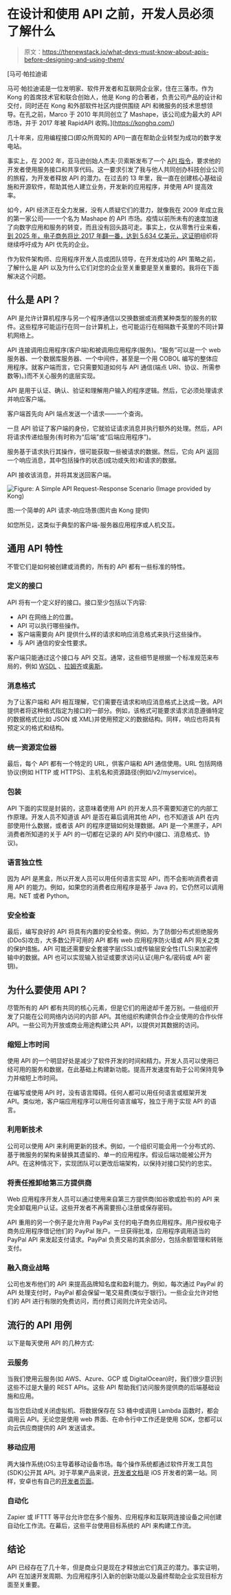 # 在设计和使用 API 之前，开发人员必须了解什么

> 原文：<https://thenewstack.io/what-devs-must-know-about-apis-before-designing-and-using-them/>

[](https://konghq.com/)

 [马可·帕拉迪诺

马可·帕拉迪诺是一位发明家、软件开发者和互联网企业家，住在三藩市。作为 Kong 的首席技术官和联合创始人，他是 Kong 的合著者，负责公司产品的设计和交付，同时还在 Kong 和外部软件社区内提供围绕 API 和微服务的技术思想领导。在孔之前，Marco 于 2010 年共同创立了 Mashape，该公司成为最大的 API 市场，并于 2017 年被 RapidAPI 收购。](https://konghq.com/) [](https://konghq.com/)

几十年来，应用编程接口(即众所周知的 API)一直在帮助企业转型为成功的数字发电站。

事实上，在 2002 年，亚马逊创始人杰夫·贝索斯发布了一个 [API 指令](https://nordicapis.com/the-bezos-api-mandate-amazons-manifesto-for-externalization/)，要求他的开发者使用服务接口和共享代码。这一要求引发了我与他人共同创办科技创业公司的旅程，为开发者释放 API 的潜力。在过去的 13 年里，我一直在创建核心基础设施和开源软件，帮助其他人建立业务，开发新的应用程序，并使用 API 提高效率。

如今，API 经济正在全力发展，没有人质疑它们的潜力，就像我在 2009 年成立我的第一家公司——一个名为 Mashape 的 API 市场。疫情以前所未有的速度加速了向数字应用和服务的转变，而且没有回头路可走。事实上，仅从零售行业来看，[到 2025 年，电子商务将比 2017 年翻一番，达到 5.634 亿美元，这证明](https://www.statista.com/statistics/272391/us-retail-e-commerce-sales-forecast/)组织将继续呼吁成为 API 优先的企业。

作为软件架构师、应用程序开发人员或团队领导，在开发成功的 API 策略之前，了解什么是 API 以及为什么它们对您的企业至关重要是至关重要的。我将在下面解决这个问题。

## 什么是 API？

API 是允许计算机程序与另一个程序通信以交换数据或消费某种类型的服务的软件。这些程序可能运行在同一台计算机上，也可能运行在相隔数千英里的不同计算机网络上。

API 连接调用应用程序(客户端)和被调用应用程序(服务)。“服务”可以是一个 web 服务器、一个数据库服务器、一个中间件，甚至是一个用 COBOL 编写的整体应用程序。就客户端而言，它只需要知道如何与 API 通信(端点 URI、协议、所需参数等)。)而不关心服务的底层实现。

API 是用于认证、确认、验证和理解用户输入的程序逻辑。然后，它必须处理请求并响应客户端。

客户端首先向 API 端点发送一个请求——一个查询。

一旦 API 验证了客户端的身份，它就验证请求消息并执行额外的处理。然后，API 将请求传递给服务(有时称为“后端”或“后端应用程序”)。

服务基于请求执行其操作，很可能获取一些被请求的数据。然后，它向 API 返回一个响应消息，其中包括操作的状态(成功或失败)和请求的数据。

API 接收该消息，并将其发送回客户端。

![Figure: A Simple API Request-Response Scenario (Image provided by Kong)](img/b64101477c355be6edaa9a95062216e3.png)

图:一个简单的 API 请求-响应场景(图片由 Kong 提供)

如您所见，这类似于典型的客户端-服务器应用程序或人机交互。

## 通用 API 特性

不管它们是如何被创建或消费的，所有的 API 都有一些标准的特性。

### 定义的接口

API 将有一个定义好的接口。接口至少包括以下内容:

*   API 在网络上的位置。
*   API 可以执行哪些操作。
*   客户端需要向 API 提供什么样的请求和响应消息格式来执行这些操作。
*   与 API 通信的安全性要求。

客户端只能通过这个接口与 API 交互。通常，这些细节是根据一个标准规范来布局的，例如 [WSDL](https://en.wikipedia.org/wiki/Web_Services_Description_Language) 、[拉姆齐](https://raml.org/)或[奥斯](https://spec.openapis.org/oas/latest.html)。

### 消息格式

为了让客户端和 API 相互理解，它们需要在请求和响应消息格式上达成一致。API 提供者将这种格式指定为接口的一部分。例如，该格式可能要求请求消息遵循特定的数据格式(比如 JSON 或 XML)并使用预定义的数据结构。同样，响应也将具有预定义的格式和结构。

### 统一资源定位器

最后，每个 API 都有一个特定的 URL，供客户端和 API 通信使用。URL 包括网络协议(例如 HTTP 或 HTTPS)、主机名和资源路径(例如/v2/myservice)。

### 包装

API 下面的实现是封装的，这意味着使用 API 的开发人员不需要知道它的内部工作原理。开发人员不知道该 API 是否在幕后调用其他 API，也不知道该 API 在内部使用什么数据，或者该 API 的程序逻辑如何处理数据。API 是一个黑匣子，API 消费者所知道的关于 API 的一切都在记录的 API 契约中(接口、消息格式、协议)。

### 语言独立性

因为 API 是黑盒，所以开发人员可以用任何语言实现 API，而不会影响消费者调用 API 的能力。例如，如果您的消费者应用程序是基于 Java 的，它仍然可以调用用。NET 或者 Python。

### 安全检查

最后，编写良好的 API 将具有内置的安全检查。例如，为了防御分布式拒绝服务(DDoS)攻击，大多数公开可用的 API 都有 web 应用程序防火墙或 API 网关之类的保护措施。API 可能还需要安全套接字层(SSL)或传输层安全性(TLS)来加密传输中的数据。API 也可以实现输入验证或要求访问认证(用户名/密码或 API 密钥)。

## 为什么要使用 API？

尽管所有的 API 都有共同的核心元素，但是它们的用途却千差万别。一些组织开发了只能在公司网络内访问的内部 API。其他组织构建供合作企业使用的合作伙伴 API。一些公司为开放或商业用途构建公共 API，以提供对其数据的访问。

### 缩短上市时间

使用 API 的一个明显好处是减少了软件开发的时间和精力。开发人员可以使用已经可用的服务和数据，在此基础上构建新功能。提高开发速度有助于公司保持竞争力并缩短上市时间。

在编写或使用 API 时，没有语言障碍。任何人都可以用任何语言或框架开发 API。类似地，客户端应用程序可以用任何语言编写，独立于用于实现 API 的语言。

### 利用新技术

公司可以使用 API 来利用更新的技术。例如，一个组织可能会用一个分布式的、基于微服务的架构来替换其遗留的、单一的应用程序。假设后端功能被公开为 API。在这种情况下，实现团队可以更改后端架构，以保持对接口契约的忠实。

### 将责任推卸给第三方提供商

Web 应用程序开发人员可以通过使用来自第三方提供商(如谷歌或脸书)的 API 来完全卸载用户认证。这些开发者不再需要担心注册或保存密码。

API 重用的另一个例子是允许用 PayPal 支付的电子商务应用程序。用户授权电子商务应用程序借记他们的 PayPal 账户。一旦获得批准，应用程序调用适当的 PayPal API 来发起支付请求。PayPal 负责交易的其余部分，包括余额管理和转账支付。

### 融入商业战略

公司也发布他们的 API 来提高品牌知名度和盈利能力。例如，每次通过 PayPal 的 API 处理支付时，PayPal 都会保留一笔交易费(类似于银行)。一些企业允许对他们的 API 进行有限的免费访问，而付费订阅则允许完全访问。

## 流行的 API 用例

以下是每天使用 API 的几种方式:

### 云服务

当我们使用云服务(如 AWS、Azure、GCP 或 DigitalOcean)时，我们很少意识到这些不过是大量的 REST APIs。这些 API 帮助我们访问服务提供商的后端基础设施和应用。

每当您启动或关闭虚拟机、将数据保存在 S3 桶中或调用 Lambda 函数时，都会调用云 API。无论您是使用 web 界面、在命令行中工作还是使用 SDK，您都可以向云供应商提供的 API 发送请求。

### 移动应用

两大操作系统(OS)主导着移动设备市场。每个操作系统都通过软件开发工具包(SDK)公开其 API。对于苹果产品来说，[开发者文档](https://developer.apple.com/documentation/)是 iOS 开发者的第一站。同样，安卓也有自己的[开发者页面](https://developer.android.com/docs)。

### 自动化

Zapier 或 IFTTT 等平台允许您在多个服务、应用程序和互联网连接设备之间创建自动化工作流。在幕后，这些平台使用目标系统的 API 来构建工作流。

## 结论

API 已经存在了几十年，但是商业只是现在才释放出它们真正的潜力。事实证明，API 在加速开发周期、为应用程序引入新的创新功能以及最终帮助企业实现目标方面至关重要。

<svg xmlns:xlink="http://www.w3.org/1999/xlink" viewBox="0 0 68 31" version="1.1"><title>Group</title> <desc>Created with Sketch.</desc></svg>